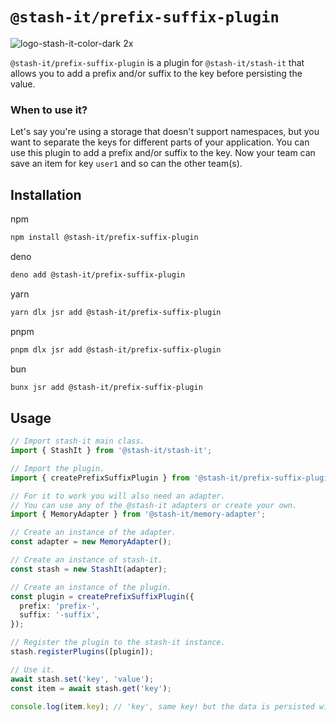 # `@stash-it/prefix-suffix-plugin`

![logo-stash-it-color-dark 2x](https://user-images.githubusercontent.com/1819138/30385483-99fd209c-98a7-11e7-85e2-595791d8d894.png)

`@stash-it/prefix-suffix-plugin` is a plugin for `@stash-it/stash-it` that allows you to add a prefix and/or suffix to the key before persisting the value.

### When to use it?

Let's say you're using a storage that doesn't support namespaces, but you want to separate the keys for different parts of your application. You can use this plugin to add a prefix and/or suffix to the key. Now your team can save an item for key `user1` and so can the other team(s).

## Installation

npm
```bash
npm install @stash-it/prefix-suffix-plugin
```

deno
```bash
deno add @stash-it/prefix-suffix-plugin
```

yarn
```bash
yarn dlx jsr add @stash-it/prefix-suffix-plugin
```

pnpm
```bash
pnpm dlx jsr add @stash-it/prefix-suffix-plugin
```

bun
```bash
bunx jsr add @stash-it/prefix-suffix-plugin
```

## Usage

```ts
// Import stash-it main class.
import { StashIt } from '@stash-it/stash-it';

// Import the plugin.
import { createPrefixSuffixPlugin } from '@stash-it/prefix-suffix-plugin';

// For it to work you will also need an adapter.
// You can use any of the @stash-it adapters or create your own.
import { MemoryAdapter } from '@stash-it/memory-adapter';

// Create an instance of the adapter.
const adapter = new MemoryAdapter();

// Create an instance of stash-it.
const stash = new StashIt(adapter);

// Create an instance of the plugin.
const plugin = createPrefixSuffixPlugin({
  prefix: 'prefix-',
  suffix: '-suffix',
});

// Register the plugin to the stash-it instance.
stash.registerPlugins([plugin]);

// Use it.
await stash.set('key', 'value');
const item = await stash.get('key');

console.log(item.key); // 'key', same key! but the data is persisted with prefix and suffix
```
